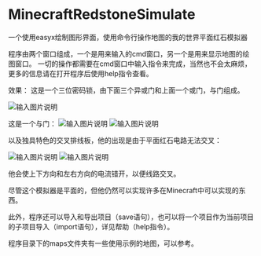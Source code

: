 # MinecraftRedstoneSimulate
一个使用easyx绘制图形界面，使用命令行操作地图的我的世界平面红石模拟器

程序由两个窗口组成，一个是用来输入的cmd窗口，另一个是用来显示地图的绘图窗口。
一切的操作都需要在cmd窗口中输入指令来完成，当然也不会太麻烦，更多的信息请在打开程序后使用help指令查看。


效果：
这是一个三位密码锁，由下面三个异或门和上面一个或门，与门组成。

![输入图片说明](http://www-x-huidong-x-xyz.img.abc188.com/ueditor/php/upload/image/20201005/1601900534670478.png "在这里输入图片标题")


这是一个与门：
![输入图片说明](http://www.huidong.xyz/ueditor/php/upload/image/20201005/1601902067919244.png "在这里输入图片标题")
![输入图片说明](http://www.huidong.xyz/ueditor/php/upload/image/20201005/1601902068135326.png "在这里输入图片标题")

以及独具特色的交叉排线板，他的出现是由于平面红石电路无法交叉：

![输入图片说明](http://www.huidong.xyz/ueditor/php/upload/image/20201005/1601903120136427.png "在这里输入图片标题")
![输入图片说明](http://www.huidong.xyz/ueditor/php/upload/image/20201005/1601903123106606.png "在这里输入图片标题")

他会使上下方向和左右方向的电流错开，以便线路交叉。


尽管这个模拟器是平面的，但他仍然可以实现许多在Minecraft中可以实现的东西。


此外，程序还可以导入和导出项目（save语句），也可以将一个项目作为当前项目的子项目导入（import语句），详见帮助（help指令）。

程序目录下的maps文件夹有一些使用示例的地图，可以参考。
